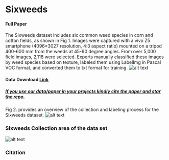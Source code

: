 # Sixweeds 

#### Full Paper
The Sixweeds dataset includes six common weed species in corn and cotton fields, as shown in Fig 1. Images were
captured with a vivo Z5 smartphone (4096×3027 resolution, 4:3 aspect ratio) mounted on a tripod 400-600 mm from
the weeds at 45-90 degree angles. From over 5,000 field images, 2,118 were selected. Experts manually classified these
images by weed species based on texture, labeled them using LabelImg in Pascal VOC format, and converted them to txt format for training.
![alt text](https://github.com/guoao784/Sixweeds/tree/main/screens/figure1.png)

#### Data Download [Link](https://o365jbnu-my.sharepoint.com/:f:/g/personal/talha_student_jbnu_ac_kr/EsdFSAmsct5KulaAkd7YRYUBJIXhvUcYQ2SzDhp2nB7OWg?e=oprZlS) 

##### [*If you use our data/paper in your projects kindly **cite** the paper and **star** the repo*]().

Fig 2. provides an overview of the collection and labeling process for the Sixweeds dataset.
![alt text](https://github.com/guoao784/Sixweeds/tree/main/screens/figure2.png)

### Sixweeds Collection area of the data set

![alt text](https://github.com/guoao784/Sixweeds/tree/main/screens/figure3.png)


### Citation